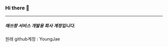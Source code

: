 ### Hi there 👋

<hr/>

<h5> 매쓰팡 서비스 개발용 회사 계정입니다. </h5>

원래 github계정 : <a herf="https://github.com/gem1n1-youngjae">YoungJae</a>
